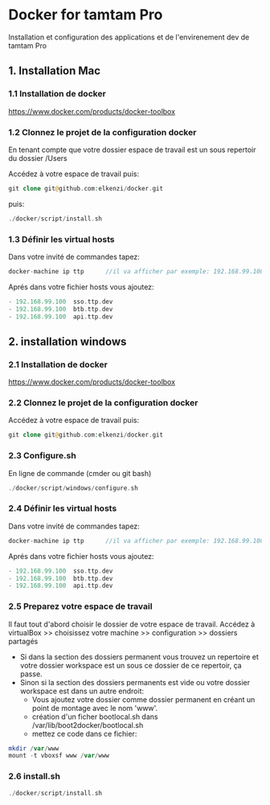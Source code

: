 # Docker for tamtam Pro
Installation et configuration des applications et de l'envirenement dev de tamtam Pro

## 1. Installation Mac

### 1.1 Installation de docker
https://www.docker.com/products/docker-toolbox

### 1.2 Clonnez le projet de la configuration docker

En tenant compte que votre dossier espace de travail est un sous repertoir du dossier /Users 

Accédez à votre espace de travail puis:

```php
git clone git@github.com:elkenzi/docker.git
```
puis:
```php
./docker/script/install.sh
```

### 1.3 Définir les virtual hosts

Dans votre invité de commandes tapez:
```php
docker-machine ip ttp      //il va afficher par exemple: 192.168.99.100
```
Aprés dans votre fichier hosts vous ajoutez:
```php
- 192.168.99.100  sso.ttp.dev
- 192.168.99.100  btb.ttp.dev
- 192.168.99.100  api.ttp.dev
```

## 2. installation windows

### 2.1 Installation de docker

https://www.docker.com/products/docker-toolbox

### 2.2 Clonnez le projet de la configuration docker

Accédez à votre espace de travail puis:

```php
git clone git@github.com:elkenzi/docker.git
```
### 2.3 Configure.sh

En ligne de commande (cmder ou git bash)
```php
./docker/script/windows/configure.sh
```

### 2.4 Définir les virtual hosts

Dans votre invité de commandes tapez:
```php
docker-machine ip ttp      //il va afficher par exemple: 192.168.99.100
```
Aprés dans votre fichier hosts vous ajoutez:
```php
- 192.168.99.100  sso.ttp.dev
- 192.168.99.100  btb.ttp.dev
- 192.168.99.100  api.ttp.dev
```

### 2.5 Preparez votre espace de travail

Il faut tout d'abord choisir le dossier de votre espace de travail.
Accédez à virtualBox >> choisissez votre machine >> configuration >> dossiers partagés

- Si dans la section des dossiers permanent vous trouvez un repertoire et votre dossier workspace est un sous ce dossier de ce repertoir, ça passe.
- Sinon si la section des dossiers permanents est vide ou votre dossier workspace est dans un autre endroit: 
  - Vous ajoutez votre dossier comme dossier permanent en créant un point de montage avec le nom 'www'.
  - création d'un ficher bootlocal.sh dans /var/lib/boot2docker/bootlocal.sh
  - mettez ce code dans ce fichier:
```php
mkdir /var/www
mount -t vboxsf www /var/www
```

### 2.6 install.sh
```php
./docker/script/install.sh
```
